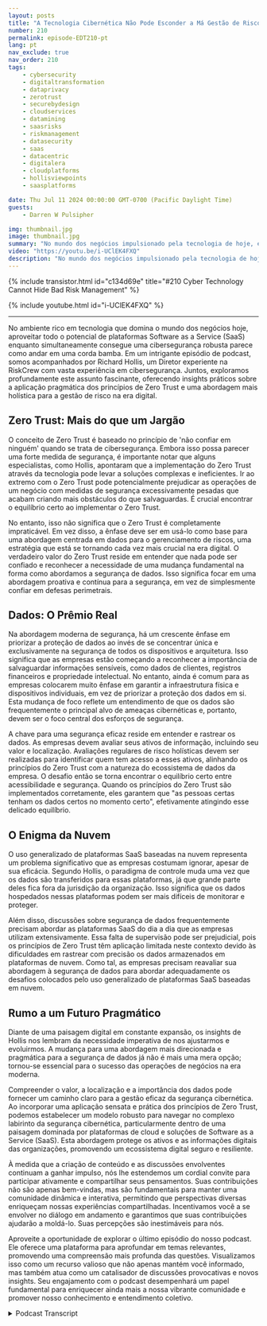 ```yaml
---
layout: posts
title: "A Tecnologia Cibernética Não Pode Esconder a Má Gestão de Riscos"
number: 210
permalink: episode-EDT210-pt
lang: pt
nav_exclude: true
nav_order: 210
tags:
    - cybersecurity
    - digitaltransformation
    - dataprivacy
    - zerotrust
    - securebydesign
    - cloudservices
    - datamining
    - saasrisks
    - riskmanagement
    - datasecurity
    - saas
    - datacentric
    - digitalera
    - cloudplatforms
    - hollisviewpoints
    - saasplatforms

date: Thu Jul 11 2024 00:00:00 GMT-0700 (Pacific Daylight Time)
guests:
    - Darren W Pulsipher

img: thumbnail.jpg
image: thumbnail.jpg
summary: "No mundo dos negócios impulsionado pela tecnologia de hoje, equilibrar o uso de plataformas SaaS e manter uma robusta cibersegurança é como andar numa corda bamba. Neste episódio de podcast, conversamos com Richard Hollis, Diretor na RiskCrew, sobre a aplicação prática dos princípios de Zero Trust e uma abordagem holística para a gestão de riscos na era digital. Exploramos a importância da segurança centrada em dados, os desafios colocados pelas plataformas SaaS baseadas na nuvem e a necessidade de evoluir nossas estratégias de cibersegurança."
video: "https://youtu.be/i-UClEK4FXQ"
description: "No mundo dos negócios impulsionado pela tecnologia de hoje, equilibrar o uso de plataformas SaaS e manter uma robusta cibersegurança é como andar numa corda bamba. Neste episódio de podcast, conversamos com Richard Hollis, Diretor na RiskCrew, sobre a aplicação prática dos princípios de Zero Trust e uma abordagem holística para a gestão de riscos na era digital. Exploramos a importância da segurança centrada em dados, os desafios colocados pelas plataformas SaaS baseadas na nuvem e a necessidade de evoluir nossas estratégias de cibersegurança."
---
```


<div>
{% include transistor.html id="c134d69e" title="#210 Cyber Technology Cannot Hide Bad Risk Management" %}

{% include youtube.html id="i-UClEK4FXQ" %}
</div>

---

No ambiente rico em tecnologia que domina o mundo dos negócios hoje, aproveitar todo o potencial de plataformas Software as a Service (SaaS) enquanto simultaneamente consegue uma cibersegurança robusta parece como andar em uma corda bamba. Em um intrigante episódio de podcast, somos acompanhados por Richard Hollis, um Diretor experiente na RiskCrew com vasta experiência em cibersegurança. Juntos, exploramos profundamente este assunto fascinante, oferecendo insights práticos sobre a aplicação pragmática dos princípios de Zero Trust e uma abordagem mais holística para a gestão de risco na era digital.

## Zero Trust: Mais do que um Jargão

O conceito de Zero Trust é baseado no princípio de 'não confiar em ninguém' quando se trata de cibersegurança. Embora isso possa parecer uma forte medida de segurança, é importante notar que alguns especialistas, como Hollis, apontaram que a implementação do Zero Trust através da tecnologia pode levar a soluções complexas e ineficientes. Ir ao extremo com o Zero Trust pode potencialmente prejudicar as operações de um negócio com medidas de segurança excessivamente pesadas que acabam criando mais obstáculos do que salvaguardas. É crucial encontrar o equilíbrio certo ao implementar o Zero Trust.

No entanto, isso não significa que o Zero Trust é completamente impraticável. Em vez disso, a ênfase deve ser em usá-lo como base para uma abordagem centrada em dados para o gerenciamento de riscos, uma estratégia que está se tornando cada vez mais crucial na era digital. O verdadeiro valor do Zero Trust reside em entender que nada pode ser confiado e reconhecer a necessidade de uma mudança fundamental na forma como abordamos a segurança de dados. Isso significa focar em uma abordagem proativa e contínua para a segurança, em vez de simplesmente confiar em defesas perimetrais.

## Dados: O Prêmio Real

Na abordagem moderna de segurança, há um crescente ênfase em priorizar a proteção de dados ao invés de se concentrar única e exclusivamente na segurança de todos os dispositivos e arquitetura. Isso significa que as empresas estão começando a reconhecer a importância de salvaguardar informações sensíveis, como dados de clientes, registros financeiros e propriedade intelectual. No entanto, ainda é comum para as empresas colocarem muito ênfase em garantir a infraestrutura física e dispositivos individuais, em vez de priorizar a proteção dos dados em si. Esta mudança de foco reflete um entendimento de que os dados são frequentemente o principal alvo de ameaças cibernéticas e, portanto, devem ser o foco central dos esforços de segurança.

A chave para uma segurança eficaz reside em entender e rastrear os dados. As empresas devem avaliar seus ativos de informação, incluindo seu valor e localização. Avaliações regulares de risco holísticas devem ser realizadas para identificar quem tem acesso a esses ativos, alinhando os princípios do Zero Trust com a natureza do ecossistema de dados da empresa. O desafio então se torna encontrar o equilíbrio certo entre acessibilidade e segurança. Quando os princípios do Zero Trust são implementados corretamente, eles garantem que "as pessoas certas tenham os dados certos no momento certo", efetivamente atingindo esse delicado equilíbrio.

## O Enigma da Nuvem

O uso generalizado de plataformas SaaS baseadas na nuvem representa um problema significativo que as empresas costumam ignorar, apesar de sua eficácia. Segundo Hollis, o paradigma de controle muda uma vez que os dados são transferidos para essas plataformas, já que grande parte deles fica fora da jurisdição da organização. Isso significa que os dados hospedados nessas plataformas podem ser mais difíceis de monitorar e proteger.

Além disso, discussões sobre segurança de dados frequentemente precisam abordar as plataformas SaaS do dia a dia que as empresas utilizam extensivamente. Essa falta de supervisão pode ser prejudicial, pois os princípios de Zero Trust têm aplicação limitada neste contexto devido às dificuldades em rastrear com precisão os dados armazenados em plataformas de nuvem. Como tal, as empresas precisam reavaliar sua abordagem à segurança de dados para abordar adequadamente os desafios colocados pelo uso generalizado de plataformas SaaS baseadas em nuvem.

## Rumo a um Futuro Pragmático

Diante de uma paisagem digital em constante expansão, os insights de Hollis nos lembram da necessidade imperativa de nos ajustarmos e evoluirmos. A mudança para uma abordagem mais direcionada e pragmática para a segurança de dados já não é mais uma mera opção; tornou-se essencial para o sucesso das operações de negócios na era moderna.

Compreender o valor, a localização e a importância dos dados pode fornecer um caminho claro para a gestão eficaz da segurança cibernética. Ao incorporar uma aplicação sensata e prática dos princípios de Zero Trust, podemos estabelecer um modelo robusto para navegar no complexo labirinto da segurança cibernética, particularmente dentro de uma paisagem dominada por plataformas de cloud e soluções de Software as a Service (SaaS). Esta abordagem protege os ativos e as informações digitais das organizações, promovendo um ecossistema digital seguro e resiliente.

À medida que a criação de conteúdo e as discussões envolventes continuam a ganhar impulso, nós lhe estendemos um cordial convite para participar ativamente e compartilhar seus pensamentos. Suas contribuições não são apenas bem-vindas, mas são fundamentais para manter uma comunidade dinâmica e interativa, permitindo que perspectivas diversas enriqueçam nossas experiências compartilhadas. Incentivamos você a se envolver no diálogo em andamento e garantimos que suas contribuições ajudarão a moldá-lo. Suas percepções são inestimáveis para nós.

Aproveite a oportunidade de explorar o último episódio do nosso podcast. Ele oferece uma plataforma para aprofundar em temas relevantes, promovendo uma compreensão mais profunda das questões. Visualizamos isso como um recurso valioso que não apenas mantém você informado, mas também atua como um catalisador de discussões provocativas e novos insights. Seu engajamento com o podcast desempenhará um papel fundamental para enriquecer ainda mais a nossa vibrante comunidade e promover nosso conhecimento e entendimento coletivo.



<details>
<summary> Podcast Transcript </summary>

<p></p>

</details>
